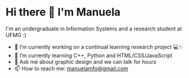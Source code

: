 # Hi there 👋 I'm Manuela
I'm an undergraduate in Information Systems and a research student at UFMG :)

- 🔭 I’m currently working on a continual learning research project 💻✨
- 🌱 I’m currently learning C++, Python and HTML/CSS/JavaScript
- 💬 Ask me about graphic design and we can talk for hours
- 📫 How to reach me: manuelamfo@gmail.com

<!--
**manuelamfo/manuelamfo** is a ✨ _special_ ✨ repository because its `README.md` (this file) appears on your GitHub profile.
![Top Langs](https://github-readme-stats.vercel.app/api/top-langs/?username=manuelamfo&layout=compact)

![Anurag's GitHub stats](https://github-readme-stats.vercel.app/api?username=manuelamfo&show_icons=true&theme=tokyonight) 

Here are some ideas to get you started:

- 🔭 I’m currently working on ...
- 🌱 I’m currently learning ...
- 👯 I’m looking to collaborate on ...
- 🤔 I’m looking for help with ...
- 💬 Ask me about ...
- 📫 How to reach me: ...
- 😄 Pronouns: ...
- ⚡ Fun fact: ...

## [PT] Oioi gente 👋
Meu nome é Manuela e atualmente sou estudante de graduação em Sistemas de Informação e pesquisadora na UFMG :)

- 🌱 Atualmente, eu estou ...
- 💬 Ask me about ...
- 📫 How to reach me: ...
- 😄 Pronouns: ...
- ⚡ Fun fact: ...
-->
